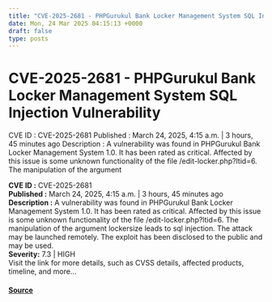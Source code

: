 ```yaml
---
title: "CVE-2025-2681 - PHPGurukul Bank Locker Management System SQL Injection Vulnerability"
date: Mon, 24 Mar 2025 04:15:13 +0000
draft: false
type: posts
---
```

# CVE-2025-2681 - PHPGurukul Bank Locker Management System SQL Injection Vulnerability





 CVE ID : CVE-2025-2681 Published : March 24, 2025, 4:15 a.m. | 3 hours, 45 minutes ago Description : A vulnerability was found in PHPGurukul Bank Locker Management System 1.0. It has been rated as critical. Affected by this issue is some unknown functionality of the file /edit-locker.php?ltid=6. The manipulation of the argument

**CVE ID :** CVE-2025-2681  
**Published :** March 24, 2025, 4:15 a.m. | 3 hours, 45 minutes ago  
**Description :** A vulnerability was found in PHPGurukul Bank Locker Management System 1.0. It has been rated as critical. Affected by this issue is some unknown functionality of the file /edit-locker.php?ltid=6. The manipulation of the argument lockersize leads to sql injection. The attack may be launched remotely. The exploit has been disclosed to the public and may be used.  
**Severity:** 7.3 | HIGH  
Visit the link for more details, such as CVSS details, affected products, timeline, and more...

#### [Source](https://cvefeed.io/vuln/detail/CVE-2025-2681)

